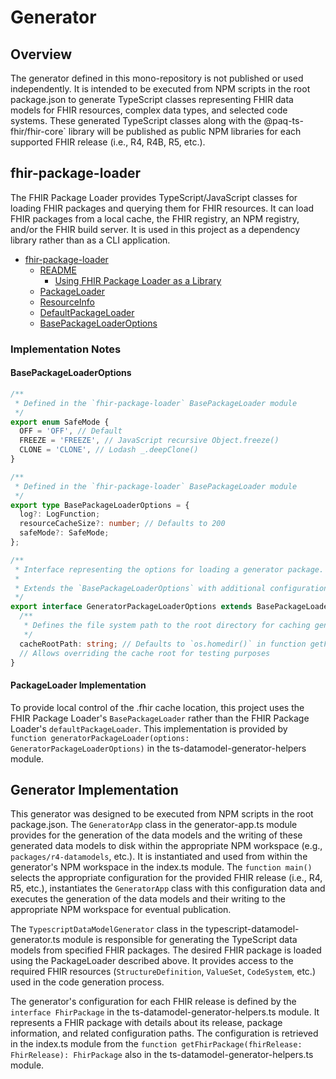 # Generator

## Overview

The generator defined in this mono-repository is not published or used independently.
It is intended to be executed from NPM scripts in the root package.json to generate TypeScript classes representing
FHIR data models for FHIR resources, complex data types, and selected code systems.
These generated TypeScript classes along with the @paq-ts-fhir/fhir-core` library will be published as public NPM
libraries for each supported FHIR release (i.e., R4, R4B, R5, etc.).

## fhir-package-loader

The FHIR Package Loader provides TypeScript/JavaScript classes for loading FHIR packages and querying them for
FHIR resources.
It can load FHIR packages from a local cache, the FHIR registry, an NPM registry, and/or the FHIR build server.
It is used in this project as a dependency library rather than as a CLI application.

- [fhir-package-loader](https://github.com/FHIR/fhir-package-loader/tree/main)
  - [README](https://github.com/FHIR/fhir-package-loader/blob/main/README.md)
    - [Using FHIR Package Loader as a Library](https://github.com/FHIR/fhir-package-loader/blob/main/README.md#using-fhir-package-loader-as-a-library)
  - [PackageLoader](https://github.com/FHIR/fhir-package-loader/blob/main/src/loader/PackageLoader.ts)
  - [ResourceInfo](https://github.com/FHIR/fhir-package-loader/blob/main/src/package/ResourceInfo.ts)
  - [DefaultPackageLoader](https://github.com/FHIR/fhir-package-loader/blob/main/src/loader/DefaultPackageLoader.ts)
  - [BasePackageLoaderOptions](https://github.com/FHIR/fhir-package-loader/blob/main/src/loader/BasePackageLoader.ts#L29)

### Implementation Notes

#### BasePackageLoaderOptions

```typescript
/**
 * Defined in the `fhir-package-loader` BasePackageLoader module
 */
export enum SafeMode {
  OFF = 'OFF', // Default
  FREEZE = 'FREEZE', // JavaScript recursive Object.freeze()
  CLONE = 'CLONE', // Lodash _.deepClone()
}

/**
 * Defined in the `fhir-package-loader` BasePackageLoader module
 */
export type BasePackageLoaderOptions = {
  log?: LogFunction;
  resourceCacheSize?: number; // Defaults to 200
  safeMode?: SafeMode;
};

/**
 * Interface representing the options for loading a generator package.
 *
 * Extends the `BasePackageLoaderOptions` with additional configuration specific to this generator.
 */
export interface GeneratorPackageLoaderOptions extends BasePackageLoaderOptions {
  /**
   * Defines the file system path to the root directory for caching generator packages.
   */
  cacheRootPath: string; // Defaults to `os.homedir()` in function getFhirPackage();
  // Allows overriding the cache root for testing purposes
}
```

#### PackageLoader Implementation

To provide local control of the .fhir cache location, this project uses the FHIR Package Loader's `BasePackageLoader`
rather than the FHIR Package Loader's `defaultPackageLoader`.
This implementation is provided by `function generatorPackageLoader(options: GeneratorPackageLoaderOptions)` in the
ts-datamodel-generator-helpers module.

## Generator Implementation

This generator was designed to be executed from NPM scripts in the root package.json.
The `GeneratorApp` class in the generator-app.ts module provides for the generation of the data models and the writing
of these generated data models to disk within the appropriate NPM workspace (e.g., `packages/r4-datamodels`, etc.).
It is instantiated and used from within the generator's NPM workspace in the index.ts module.
The `function main()` selects the appropriate configuration for the provided FHIR release (i.e., R4, R5, etc.),
instantiates the `GeneratorApp` class with this configuration data and executes the generation of the data models and
their writing to the appropriate NPM workspace for eventual publication.

The `TypescriptDataModelGenerator` class in the typescript-datamodel-generator.ts module is responsible for generating
the TypeScript data models from specified FHIR packages.
The desired FHIR package is loaded using the PackageLoader described above.
It provides access to the required FHIR resources (`StructureDefinition`, `ValueSet`, `CodeSystem`, etc.) used in the
code generation process.

The generator's configuration for each FHIR release is defined by the `interface FhirPackage` in the
ts-datamodel-generator-helpers.ts module.
It represents a FHIR package with details about its release, package information, and related configuration paths.
The configuration is retrieved in the index.ts module from the `function getFhirPackage(fhirRelease: FhirRelease): FhirPackage`
also in the ts-datamodel-generator-helpers.ts module.
